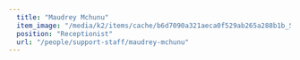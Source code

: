 ```yaml
---
  title: "Maudrey Mchunu"
  item_image: "/media/k2/items/cache/b6d7090a321aeca0f529ab265a288b1b_S.jpg"
  position: "Receptionist"
  url: "/people/support-staff/maudrey-mchunu"
---
```


